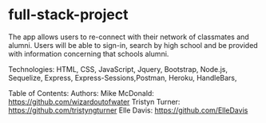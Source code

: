 # full-stack-project

The app allows users to re-connect with their network of classmates and alumni. Users will be able to sign-in, search by high school and be provided with information concerning that schools alumni. 

Technologies:
HTML, CSS, JavaScript, Jquery, Bootstrap, Node.js, Sequelize, Express, Express-Sessions,Postman, Heroku, HandleBars, 


Table of Contents:
Authors: Mike McDonald: https://github.com/wizardoutofwater 
Tristyn Turner: https://github.com/tristyngturner 
Elle Davis: https://github.com/ElleDavis
